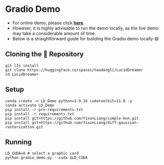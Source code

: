 # Gradio Demo

- For online demo, please click [**here**](https://huggingface.co/spaces/haodongli/LucidDreamer).
- However, it is highly advisable to run the demo locally, as the live demo may take a considerable amount of time.
- Below is a straightforward guide for building the Gradio demo locally :smile:

## Cloning the :hugs: Repository

```shell
git lfs install
git clone https://huggingface.co/spaces/haodongli/LucidDreamer
cd LucidDreamer
```

## Setup

```shell
conda create -n LD_Demo python=3.9.16 cudatoolkit=11.8 -y
conda activate LD_Demo
pip install -r pre-requirements.txt
pip install -r requirements.txt
pip install git+https://github.com/YixunLiang/simple-knn.git
pip install git+https://github.com/YixunLiang/diff-gaussian-rasterization.git
```

## Running

```shell
LD_CUDA=0 # select a graphic card
python gradio_demo.py --cuda $LD_CUDA
```
